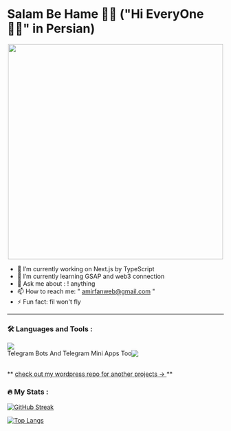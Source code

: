 <div style="display:flex;">
<h1>
Salam Be Hame 👋🏼 ("Hi EveryOne 👋🏼" in Persian)
</h1>
  <img src="https://komarev.com/ghpvc/?username=IsAmirMmd&style=flat-square&color=blue" alt=""/>
</div>

</div>
<div id="header" align="center">
  <img src="https://user-images.githubusercontent.com/74038190/225813708-98b745f2-7d22-48cf-9150-083f1b00d6c9.gif" width="500"/>
</div>

- 🔭 I’m currently working on Next.js by TypeScript
- 🌱 I’m currently learning GSAP and web3 connection
- 💬 Ask me about : ! anything
- 📫 How to reach me: " amirfanweb@gmail.com "
- ⚡ Fun fact: fil won't fly
---

### :hammer_and_wrench: Languages and Tools :
<div>
  <img src="https://skillicons.dev/icons?i=java,react,next,regex,nodejs,ts,figma,html,css,js,github,git,mysql,wordpress,materialui,mongodb,jest&perline=9" /><br />
  <div style="display : flex;align-items:center">
  Telegram Bots And Telegram Mini Apps Too
  <img src="https://skillicons.dev/icons?i=bots" />
  </div>
</div>

<br />**
<a href="https://github.com/IsAmirMmd/wordpress-websites" title="wordpress-repo">
   check out my wordpress repo for another projects ->
</a>**<br />
     
### :fire: My Stats :
[![GitHub Streak](http://github-readme-streak-stats.herokuapp.com?user=IsAmirMmd&theme=dark&background=000000)](https://git.io/streak-stats)

[![Top Langs](https://github-readme-stats.vercel.app/api/top-langs/?username=IsAmirMmd&layout=compact&theme=vision-friendly-dark)](https://github.com/anuraghazra/github-readme-stats)
